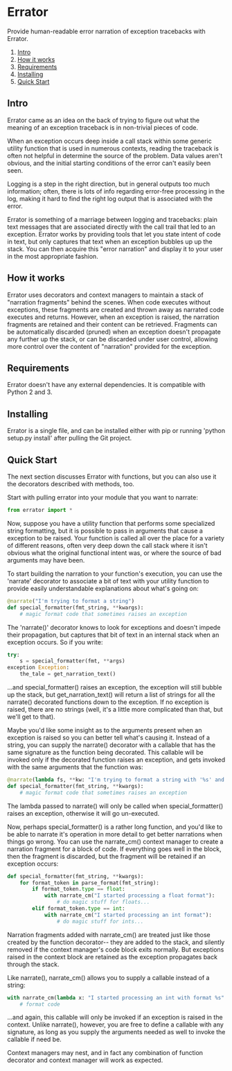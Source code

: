 Errator
=======

Provide human-readable error narration of exception tracebacks with
Errator.

1. [Intro](#intro)
2. [How it works](#howitworks)
3. [Requirements](#reqs)
2. [Installing](#installing)
5. [Quick Start](#quickstart)

## <a name="intro">Intro</a>

Errator came as an idea on the back of trying to figure out what the meaning of an exception traceback is in non-trivial pieces of code.

When an exception occurs deep inside a call stack within some generic
utility function that is used in numerous contexts, reading the traceback
is often not helpful in determine the source of the problem. Data values
aren't obvious, and the initial starting conditions of the error can't
easily been seen.

Logging is a step in the right direction, but in general outputs too much
information; often, there is lots of info regarding error-free processing
in the log, making it hard to find the right log output that is associated
with the error.

Errator is something of a marriage between logging and tracebacks: plain text messages that are associated
directly with the call trail that led to an exception. Errator works by providing tools that let you state intent
of code in text, but only captures that text when an exception bubbles up
up the stack. You can then acquire this "error narration" and display it
to your user in the most appropriate fashion.

## <a name="howitworks">How it works</a>
Errator uses decorators and context managers to maintain a stack of "narration fragments"
behind the scenes. When code executes without exceptions, these fragments
are created and thrown away as narrated code executes and returns. However, when an exception
is raised, the narration fragments are retained and their content can be
retrieved. Fragments can be automatically discarded (pruned) when an
exception doesn't propagate any further up the stack, or can be discarded
under user control, allowing more control over the content of "narration" provided
for the exception.

## <a name="reqs">Requirements</a>
Errator doesn't have any external dependencies. It is compatible with
Python 2 and 3.

## <a name="installing">Installing</a>
Errator is a single file, and can be installed either with pip or running
'python setup.py install' after pulling the Git project.

## <a name="quickstart">Quick Start</a>
The next section discusses Errator with functions, but you can also use it the decorators
described with methods, too.

Start with pulling errator into your module that you want to narrate:

```python
from errator import *
```

Now, suppose you have a utility function that performs some specialized string formatting,
but it is possible to pass in arguments that cause a exception to be raised.
Your function is called all over the place for a variety of different reasons,
often very deep down the call stack where it isn't obvious what the original
functional intent was, or where the source of bad arguments may have been.

To start building the narration to your function's execution, you can use the 'narrate'
decorator to associate a bit of text with your utility function to provide easily understandable
explanations about what's going on:

```python
@narrate("I'm trying to format a string")
def special_formatter(fmt_string, **kwargs):
    # magic format code that sometimes raises an exception
```

The 'narrate()' decorator knows to look for exceptions and doesn't impede their propagation,
but captures that bit of text in an internal stack when an exception occurs. So if you
write:

```python
try:
    s = special_formatter(fmt, **args)
exception Exception:
    the_tale = get_narration_text()
```

...and special_formatter() raises an exception, the exception will still bubble up the stack,
but get_narration_text() will return a list of strings for all the narrate()
decorated functions down to the exception. If no exception is raised, there
are no strings (well, it's a little more complicated than that, but we'll
get to that).

Maybe you'd like some insight as to the arguments present when an exception is raised so
you can better tell what's causing it. Instead of a string, you can supply
the narrate() decorator with a callable that has the same signature as the function
being decorated. This callable will be invoked only if the decorated function raises
an exception, and gets invoked with the same arguments that the function was:

```python
@narrate(lambda fs, **kw: "I'm trying to format a string with '%s' and args '%s'" % (fs, str(kw)))
def special_formatter(fmt_string, **kwargs):
    # magic format code that sometimes raises an exception

```

The lambda passed to narrate() will only be called when special_formatter()
raises an exception, otherwise it will go un-executed.

Now, perhaps special_formatter() is a rather long function, and you'd like
to be able to narrate it's operation in more detail to get better narrations
when things go wrong. You can use the narrate_cm() context manager to create a narration fragment for
a block of code. If everything goes well in the block, then the fragment is discarded, but
the fragment will be retained if an exception occurs:

```python
def special_formatter(fmt_string, **kwargs):
    for format_token in parse_format(fmt_string):
        if format_token.type == float:
            with narrate_cm("I started processing a float format"):
                # do magic stuff for floats...
        elif format_token.type == int:
            with narrate_cm("I started processing an int format"):
                # do magic stuff for ints...
```

Narration fragments added with narrate_cm() are treated just like those created by
the function decorator-- they are added to the stack, and silently removed if
the context manager's code block exits normally. But exceptions raised in the
context block are retained as the exception propagates back through the stack.

Like narrate(), narrate_cm() allows you to supply a callable instead of a string:

```python
with narrate_cm(lambda x: "I started processing an int with format %s" % x, format_token.format):
    # format code
```

...and again, this callable will only be invoked if an exception is raised in the context. Unlike
narrate(), however, you are free to define a callable with any signature, as long as you supply
the arguments needed as well to invoke the callable if need be.

Context managers may nest, and in fact any combination of function decorator and context manager
will work as expected.